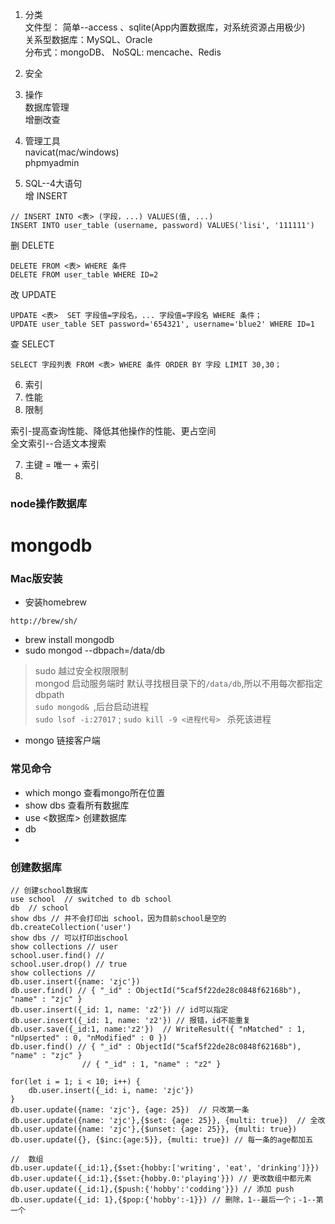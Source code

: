 
1. 分类  
    文件型： 简单--access 、sqlite(App内置数据库，对系统资源占用极少)  
    关系型数据库：MySQL、Oracle  
    分布式：mongoDB、
    NoSQL: mencache、Redis

2. 安全
3. 操作  
    数据库管理  
    增删改查  
4. 管理工具  
    navicat(mac/windows)  
    phpmyadmin
5. SQL--4大语句  
增 INSERT  
```
// INSERT INTO <表> (字段，...) VALUES(值, ...)
INSERT INTO user_table (username, password) VALUES('lisi', '111111')
```
删 DELETE  
```
DELETE FROM <表> WHERE 条件
DELETE FROM user_table WHERE ID=2

```
改 UPDATE  
```
UPDATE <表>  SET 字段值=字段名，... 字段值=字段名 WHERE 条件；
UPDATE user_table SET password='654321', username='blue2' WHERE ID=1
```
查 SELECT
```
SELECT 字段列表 FROM <表> WHERE 条件 ORDER BY 字段 LIMIT 30,30；
```
6. 索引
1. 性能
2. 限制

索引-提高查询性能、降低其他操作的性能、更占空间  
全文索引--合适文本搜索  

7. 主键  = 唯一 + 索引  
8. 
### node操作数据库

# mongodb

### Mac版安装
* 安装homebrew
```
http://brew/sh/
```
* brew install mongodb
* sudo mongod --dbpach=/data/db
> sudo 越过安全权限限制  
  mongod 启动服务端时 默认寻找根目录下的`/data/db`,所以不用每次都指定dbpath  
> `sudo mongod& `,后台启动进程  
> `sudo lsof -i:27017`  ;  `sudo kill -9 <进程代号> ` 杀死该进程
* mongo 链接客户端

### 常见命令
* which mongo  查看mongo所在位置
* show dbs  查看所有数据库
* use <数据库> 创建数据库
* db
*
### 创建数据库
```
// 创建school数据库
use school  // switched to db school
db  // school
show dbs // 并不会打印出 school，因为目前school是空的
db.createCollection('user')
show dbs // 可以打印出school
show collections // user
school.user.find() // 
school.user.drop() // true
show collections //
db.user.insert({name: 'zjc'})
db.user.find() // { "_id" : ObjectId("5caf5f22de28c0848f62168b"), "name" : "zjc" }
db.user.insert({_id: 1, name: 'z2'}) // id可以指定
db.user.insert({_id: 1, name: 'z2'}) // 报错，id不能重复
db.user.save({_id:1, name:'z2'})  // WriteResult({ "nMatched" : 1, "nUpserted" : 0, "nModified" : 0 })
db.user.find() // { "_id" : ObjectId("5caf5f22de28c0848f62168b"), "name" : "zjc" }
                // { "_id" : 1, "name" : "z2" }
                
for(let i = 1; i < 10; i++) {
    db.user.insert({_id: i, name: 'zjc'})
}
db.user.update({name: 'zjc'}, {age: 25})  // 只改第一条
db.user.update({name: 'zjc'},{$set: {age: 25}}, {multi: true})  // 全改
db.user.update({name: 'zjc'},{$unset: {age: 25}}, {multi: true})
db.user.update({}, {$inc:{age:5}}, {multi: true}) // 每一条的age都加五

//  数组
db.user.update({_id:1},{$set:{hobby:['writing', 'eat', 'drinking']}})
db.user.update({_id:1},{$set:{hobby.0:'playing'}}) // 更改数组中都元素
db.user.update({_id:1},{$push:{'hobby':'codding'}}) // 添加 push
db.user.update({_id: 1},{$pop:{'hobby':-1}}) // 删除，1--最后一个；-1--第一个
```

   